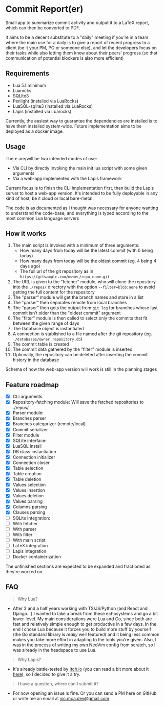 # Commit Report(er)

Small app to summarize commit activity and output it to a LaTeX report, which can then be converted to PDF.

It aims to be a decent substitute to a "daily" meeting if you're in a team where the main use for a daily is to give a report of recent progress to a client (be it your PM, PO or someone else), and let the developers focus on their tasks while also letting them know about their peers' progress (so that communication of potential blockers is also more efficient)

## Requirements

- Lua 5.1 minimum
- Luarocks
- SQLite3
- Penlight (installed via LuaRocks)
- LuaSQL-sqlite3 (installed via LuaRocks)
- Lapis (installed via Luarocks)

Currently, the easiest way to guarantee the dependencies are installed is to have them installed system-wide. Future implementation aims to be deployed as a docker image.

## Usage

There are/will be two intended modes of use:

- Via CLI by directly invoking the main init.lua script with some given arguments
- Via a web-app implemented with the Lapis framework

Current focus is to finish the CLI implementation first, then build the Lapis server to host a web-app version. It's intended to be fully deployable in any kind of host, be it cloud or local bare-metal.

The code is as documented as I thought was necessary for anyone wanting to understand the code-base, and everything is typed according to the most common Lua language servers

## How it works

1. The main script is invoked with a minimum of three arguments:
   - How many days from today will be the latest commit (with 0 being today)
   - How many days from today will be the oldest commit (eg. 4 being 4 days ago)
   - The full url of the git repository as in `https://gitsample.com/owner/repo_name.git`
2. The URL is given to the "fetcher" module, who will clone the repository into the `./repos/` directory with the option `--filter=blob:none` to avoid getting the full content for the repository
3. The "parser" module will get the branch names and store in a list
4. The "parser" then separates remote from local branches
5. The "parser" then gets the output from `git log` for branches whose last commit isn't older than the "oldest commit" argument
6. The "filter" module is then called to select only the commits that fit between the given range of days
7. The Database object is instantiated
8. A connection is stablished to a file named after the git repository (eg. `./databases/owner.repository.db`)
9. The commit table is created
10. The commit data gathered by the "filter" module is inserted
11. Optionally, the repository can be deleted after inserting the commit history in the database

Schema of how the web-app version will work is still in the planning stages

## Feature roadmap

-[x] CLI arguments  
-[x] Repository-fetching module: Will save the fetched repositories to ./repos/  
-[x] Parser module:  
 -[x] Branches parser  
 -[x] Branches categorizer (remote/local)  
 -[x] Commit serializer  
-[x] Filter module  
-[x] SQLite interface:  
 -[x] LuaSQL install  
 -[x] DB class instantiation  
 -[x] Connection initializer  
 -[x] Connection closer  
 -[x] Table selection  
 -[x] Table creation  
 -[x] Table deletion  
 -[x] Values selection  
 -[x] Values insertion  
 -[x] Values deletion  
 -[x] Values parsing  
 -[x] Columns parsing  
 -[x] Clauses parsing  
-[ ] SQLite integration:  
 -[ ] With fetcher  
 -[ ] With parser  
 -[ ] With filter  
 -[ ] With main script  
-[ ] LaTeX integration  
-[ ] Lapis integration  
-[ ] Docker containerization

The unfinished sections are expected to be expanded and fractioned as they're worked on.

## FAQ

> Why Lua?

- After 2 and a half years working with TS/JS/Python (and React and Django...) I wanted to take a break from these echosystems and go a bit lower-level. My main considerations were Lua and Go, since both are fast and relatively simple enough to get productive in a few days. In the end I chose Lua because it forces you to build more stuff by yourself (the Go standard library is _really_ well featured) and it being less common makes you take more effort in adapting to the tools you're given. Also, I was in the process of writing my own NeoVim config from scratch, so I was already in the headspace to use Lua.

> Why Lapis?

- It's already battle-tested by [Itch.io](https://itch.io) (you can read a bit more about it [here](https://leafo.net/posts/itchio-and-coroutines.html)), so I decided to give it a try.

> I have a question, where can I submit it?

- For now opening an issue is fine. Or you can send a PM here on GitHub or write me an email at vic.mca.dev@gmail.com
